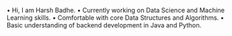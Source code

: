 • Hi, I am Harsh Badhe. 
• Currently working on Data Science and Machine Learning skills. 
• Comfortable with core Data Structures and Algorithms. 
• Basic understanding of backend development in Java and Python.


